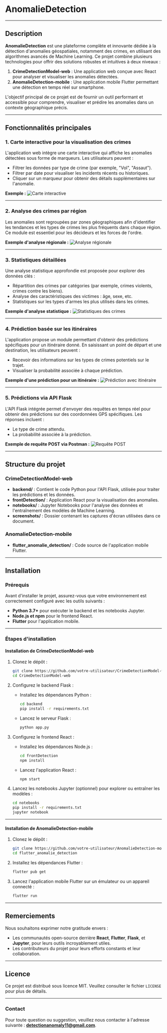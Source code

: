# AnomalieDetection

---

## Description

**AnomalieDetection** est une plateforme complète et innovante dédiée à la détection d'anomalies géospatiales, notamment des crimes, en utilisant des algorithmes avancés de Machine Learning. Ce projet combine plusieurs technologies pour offrir des solutions robustes et intuitives à deux niveaux :

1. **CrimeDetectionModel-web** : Une application web conçue avec React pour analyser et visualiser les anomalies détectées.
2. **AnomalieDetection-mobile** : Une application mobile Flutter permettant une détection en temps réel sur smartphone.

L'objectif principal de ce projet est de fournir un outil performant et accessible pour comprendre, visualiser et prédire les anomalies dans un contexte géographique précis.

---

## Fonctionnalités principales

### 1. **Carte interactive pour la visualisation des crimes**
L'application web intègre une carte interactive qui affiche les anomalies détectées sous forme de marqueurs. Les utilisateurs peuvent :
- Filtrer les données par type de crime (par exemple, "Vol", "Assaut").
- Filtrer par date pour visualiser les incidents récents ou historiques.
- Cliquer sur un marqueur pour obtenir des détails supplémentaires sur l'anomalie.

**Exemple :**
![Carte interactive](screenshots/crimeFiltersOverview.png)

---

### 2. **Analyse des crimes par région**
Les anomalies sont regroupées par zones géographiques afin d'identifier les tendances et les types de crimes les plus fréquents dans chaque région. Ce module est essentiel pour les décideurs et les forces de l'ordre.

**Exemple d'analyse régionale :**
![Analyse régionale](screenshots/AreasWithMostCrimes.png)

---

### 3. **Statistiques détaillées**
Une analyse statistique approfondie est proposée pour explorer des données clés :
- Répartition des crimes par catégories (par exemple, crimes violents, crimes contre les biens).
- Analyse des caractéristiques des victimes : âge, sexe, etc.
- Statistiques sur les types d'armes les plus utilisés dans les crimes.

**Exemple d'analyse statistique :**
![Statistiques des crimes](screenshots/CrimeDistribution.png)

---

### 4. **Prédiction basée sur les itinéraires**
L'application propose un module permettant d'obtenir des prédictions spécifiques pour un itinéraire donné. En saisissant un point de départ et une destination, les utilisateurs peuvent :
- Recevoir des informations sur les types de crimes potentiels sur le trajet.
- Visualiser la probabilité associée à chaque prédiction.

**Exemple d'une prédiction pour un itinéraire :**
![Prédiction avec itinéraire](screenshots/crimePredictionWithItinerary.png)

---

### 5. **Prédictions via API Flask**
L'API Flask intégrée permet d'envoyer des requêtes en temps réel pour obtenir des prédictions sur des coordonnées GPS spécifiques. Les réponses incluent :
- Le type de crime attendu.
- La probabilité associée à la prédiction.

**Exemple de requête POST via Postman :**
![Requête POST](screenshots/postReq.png)

---

## Structure du projet

### CrimeDetectionModel-web
- **backend/** : Contient le code Python pour l'API Flask, utilisée pour traiter les prédictions et les données.
- **frontDetection/** : Application React pour la visualisation des anomalies.
- **notebooks/** : Jupyter Notebooks pour l'analyse des données et l'entraînement des modèles de Machine Learning.
- **screenshots/** : Dossier contenant les captures d'écran utilisées dans ce document.

### AnomalieDetection-mobile
- **flutter_anomalie_detection/** : Code source de l'application mobile Flutter.

---

## Installation

### Prérequis
Avant d'installer le projet, assurez-vous que votre environnement est correctement configuré avec les outils suivants :
- **Python 3.7+** pour exécuter le backend et les notebooks Jupyter.
- **Node.js et npm** pour le frontend React.
- **Flutter** pour l'application mobile.

---

### Étapes d'installation

#### Installation de CrimeDetectionModel-web

1. Clonez le dépôt :
    ```bash
    git clone https://github.com/votre-utilisateur/CrimeDetectionModel-web.git
    cd CrimeDetectionModel-web
    ```

2. Configurez le backend Flask :
    - Installez les dépendances Python :
      ```bash
      cd backend
      pip install -r requirements.txt
      ```
    - Lancez le serveur Flask :
      ```bash
      python app.py
      ```

3. Configurez le frontend React :
    - Installez les dépendances Node.js :
      ```bash
      cd frontDetection
      npm install
      ```
    - Lancez l'application React :
      ```bash
      npm start
      ```

4. Lancez les notebooks Jupyter (optionnel) pour explorer ou entraîner les modèles :
    ```bash
    cd notebooks
    pip install -r requirements.txt
    jupyter notebook
    ```

---

#### Installation de AnomalieDetection-mobile

1. Clonez le dépôt :
    ```bash
    git clone https://github.com/votre-utilisateur/AnomalieDetection-mobile.git
    cd flutter_anomalie_detection
    ```

2. Installez les dépendances Flutter :
    ```bash
    flutter pub get
    ```

3. Lancez l'application mobile Flutter sur un émulateur ou un appareil connecté :
    ```bash
    flutter run
    ```

---

## Remerciements

Nous souhaitons exprimer notre gratitude envers :
- Les communautés open-source derrière **React**, **Flutter**, **Flask**, et **Jupyter**, pour leurs outils incroyablement utiles.
- Les contributeurs du projet pour leurs efforts constants et leur collaboration.

---

## Licence

Ce projet est distribué sous licence MIT. Veuillez consulter le fichier `LICENSE` pour plus de détails.

---

### Contact
Pour toute question ou suggestion, veuillez nous contacter à l'adresse suivante : **detectionanomaly11@gmail.com**.
